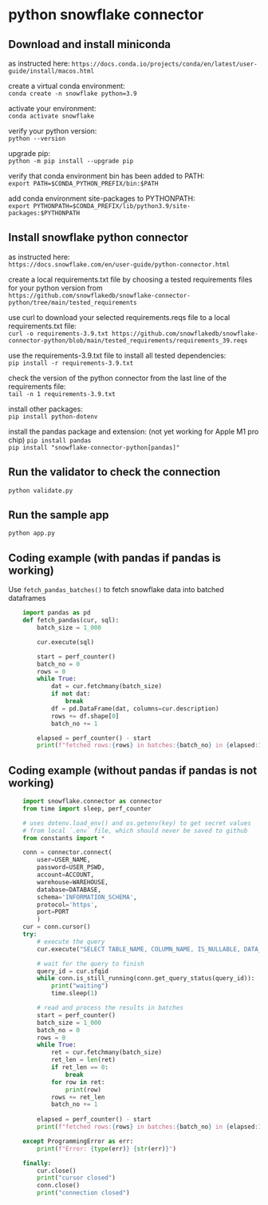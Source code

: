 # python snowflake connector

## Download and install miniconda

as instructed here:
`https://docs.conda.io/projects/conda/en/latest/user-guide/install/macos.html`

create a virtual conda environment:  
`conda create -n snowflake python=3.9`

activate your environment:  
`conda activate snowflake`

verify your python version:  
`python --version`

upgrade pip:  
`python -m pip install --upgrade pip`

verify that conda environment bin has been added to PATH:  
`export PATH=$CONDA_PYTHON_PREFIX/bin:$PATH`

add conda environment site-packages to PYTHONPATH:  
`export PYTHONPATH=$CONDA_PREFIX/lib/python3.9/site-packages:$PYTHONPATH`

## Install snowflake python connector

as instructed here:  
`https://docs.snowflake.com/en/user-guide/python-connector.html`

create a local requirements.txt file by choosing a tested requirements files for your python version from  
`https://github.com/snowflakedb/snowflake-connector-python/tree/main/tested_requirements`

use curl to download your selected requirements.reqs file to a local requirements.txt file:  
`curl -o requirements-3.9.txt https://github.com/snowflakedb/snowflake-connector-python/blob/main/tested_requirements/requirements_39.reqs`

use the requirements-3.9.txt file to install all tested dependencies:  
`pip install -r requirements-3.9.txt`

check the version of the python connector from the last line of the requirements file:  
`tail -n 1 requirements-3.9.txt`

install other packages:  
`pip install python-dotenv`

install the pandas package and extension:  (not yet working for Apple M1 pro chip)
`pip install pandas`  
`pip install "snowflake-connector-python[pandas]"`

## Run the validator to check the connection

`python validate.py`

## Run the sample app

`python app.py`

## Coding example (with pandas if pandas is working)

Use `fetch_pandas_batches()` to fetch snowflake data into batched dataframes

```python
    import pandas as pd
    def fetch_pandas(cur, sql):
        batch_size = 1_000

        cur.execute(sql)

        start = perf_counter()
        batch_no = 0
        rows = 0
        while True:
            dat = cur.fetchmany(batch_size)
            if not dat:
                break
            df = pd.DataFrame(dat, columns=cur.description)
            rows += df.shape[0]
            batch_no += 1

        elapsed = perf_counter() - start
        print(f"fetched rows:{rows} in batches:{batch_no} in {elapsed:10.3f} secs")
```

## Coding example (without pandas if pandas is not working)

```python
    import snowflake.connector as connector
    from time import sleep, perf_counter

    # uses dotenv.load_env() and os.getenv(key) to get secret values 
    # from local `.env` file, which should never be saved to github
    from constants import * 

    conn = connector.connect(
        user=USER_NAME,
        password=USER_PSWD,
        account=ACCOUNT,
        warehouse=WAREHOUSE,
        database=DATABASE,
        schema='INFORMATION_SCHEMA',
        protocol='https',
        port=PORT
        )
    cur = conn.cursor()
    try:
        # execute the query
        cur.execute("SELECT TABLE_NAME, COLUMN_NAME, IS_NULLABLE, DATA_TYPE from COLUMNS")

        # wait for the query to finish
        query_id = cur.sfqid
        while conn.is_still_running(conn.get_query_status(query_id)):
            print("waiting")
            time.sleep(1)

        # read and process the results in batches
        start = perf_counter()
        batch_size = 1_000
        batch_no = 0
        rows = 0
        while True:
            ret = cur.fetchmany(batch_size)
            ret_len = len(ret)
            if ret_len == 0:
                break
            for row in ret:
                print(row)
            rows += ret_len
            batch_no += 1
        
        elapsed = perf_counter() - start
        print(f"fetched rows:{rows} in batches:{batch_no} in {elapsed:10.3f} secs")

    except ProgrammingError as err:
        print(f"Error: {type(err)} {str(err)}")

    finally:
        cur.close()
        print("cursor closed")
        conn.close()
        print("connection closed")

```
